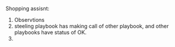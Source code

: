 Shopping assisnt:
  1. Observtions
  2. steeling playbook has making call of other playbook, and other playbooks have status of OK.
  3. 
